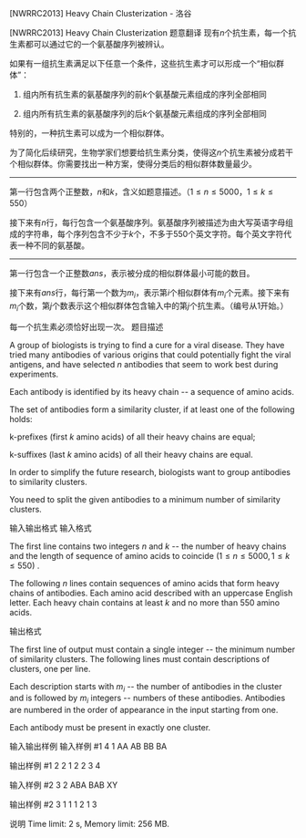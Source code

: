 



[NWRRC2013] Heavy Chain Clusterization - 洛谷














[NWRRC2013] Heavy Chain Clusterization
题意翻译
现有$n$个抗生素，每一个抗生素都可以通过它的一个氨基酸序列被辨认。

如果有一组抗生素满足以下任意一个条件，这些抗生素才可以形成一个“相似群体”：

1. 组内所有抗生素的氨基酸序列的前$k$个氨基酸元素组成的序列全部相同

2. 组内所有抗生素的氨基酸序列的后$k$个氨基酸元素组成的序列全部相同

特别的，一种抗生素可以成为一个相似群体。

为了简化后续研究，生物学家们想要给抗生素分类，使得这$n$个抗生素被分成若干个相似群体。你需要找出一种方案，使得分类后的相似群体数量最少。

------

第一行包含两个正整数，$n$和$k$，含义如题意描述。（$1≤n≤5000，1≤k≤550$）

接下来有$n$行，每行包含一个氨基酸序列。氨基酸序列被描述为由大写英语字母组成的字符串，每个序列包含不少于$k$个，不多于$550$个英文字符。每个英文字符代表一种不同的氨基酸。

------

第一行包含一个正整数$ans$，表示被分成的相似群体最小可能的数目。

接下来有$ans$行，每行第一个数为$m_i$，表示第$i$个相似群体有$m_i$个元素。接下来有$m_i$个数，第$j$个数表示这个相似群体包含输入中的第$j$个抗生素。（编号从$1$开始。）

每一个抗生素必须恰好出现一次。
题目描述


A group of biologists is trying to find a cure for a viral disease. They have tried many antibodies of various origins that could potentially fight the viral antigens, and have selected $n$ antibodies that seem to work best during experiments.

Each antibody is identified by its heavy chain -- a sequence of amino acids.

The set of antibodies form a similarity cluster, if at least one of the following holds:

k-prefixes (first $k$ amino acids) of all their heavy chains are equal;

k-suffixes (last $k$ amino acids) of all their heavy chains are equal.

In order to simplify the future research, biologists want to group antibodies to similarity clusters.

You need to split the given antibodies to a minimum number of similarity clusters.


输入输出格式
输入格式



The first line contains two integers $n$ and $k$ -- the number of heavy chains and the length of sequence of amino acids to coincide $(1 \le n \le 5 000 , 1 \le k \le 550)$ .

The following $n$ lines contain sequences of amino acids that form heavy chains of antibodies. Each amino acid described with an uppercase English letter. Each heavy chain contains at least $k$ and no more than $550$ amino acids.


输出格式



The first line of output must contain a single integer -- the minimum number of similarity clusters. The following lines must contain descriptions of clusters, one per line.

Each description starts with $m_i$ -- the number of antibodies in the cluster and is followed by $m_i$ integers -- numbers of these antibodies. Antibodies are numbered in the order of appearance in the input starting from one.

Each antibody must be present in exactly one cluster.


输入输出样例
输入样例 #1
4 1
AA
AB
BB
BA

输出样例 #1
2
2 1 2
2 3 4

输入样例 #2
3 2
ABA
BAB
XY

输出样例 #2
3
1 1
1 2
1 3

说明
Time limit: 2 s, Memory limit: 256 MB. 








